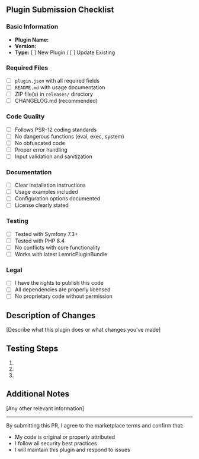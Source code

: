 ## Plugin Submission Checklist

### Basic Information
- **Plugin Name:**
- **Version:**
- **Type:** [ ] New Plugin / [ ] Update Existing

### Required Files
- [ ] `plugin.json` with all required fields
- [ ] `README.md` with usage documentation
- [ ] ZIP file(s) in `releases/` directory
- [ ] CHANGELOG.md (recommended)

### Code Quality
- [ ] Follows PSR-12 coding standards
- [ ] No dangerous functions (eval, exec, system)
- [ ] No obfuscated code
- [ ] Proper error handling
- [ ] Input validation and sanitization

### Documentation
- [ ] Clear installation instructions
- [ ] Usage examples included
- [ ] Configuration options documented
- [ ] License clearly stated

### Testing
- [ ] Tested with Symfony 7.3+
- [ ] Tested with PHP 8.4
- [ ] No conflicts with core functionality
- [ ] Works with latest LemricPluginBundle

### Legal
- [ ] I have the rights to publish this code
- [ ] All dependencies are properly licensed
- [ ] No proprietary code without permission

## Description of Changes

[Describe what this plugin does or what changes you've made]

## Testing Steps

1.
2.
3.

## Additional Notes

[Any other relevant information]

---

By submitting this PR, I agree to the marketplace terms and confirm that:
- My code is original or properly attributed
- I follow all security best practices
- I will maintain this plugin and respond to issues
